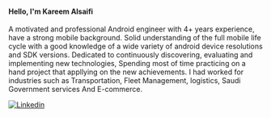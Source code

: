 
#### Hello, I'm Kareem Alsaifi 

A motivated and professional Android engineer with 4+ years experience, have a strong mobile background. Solid understanding of the full mobile life cycle with a good knowledge of a wide variety of android device resolutions and SDK versions. Dedicated to continuously discovering, evaluating and implementing new technologies, Spending most of time practicing on a hand project that appllying on the new achievements.
I had worked for industries such as Transportation, Fleet Management, logistics, Saudi Government services And E-commerce.

[![Linkedin](https://img.shields.io/badge/-linkedin-grey?logo=linkedin)](https://www.linkedin.com/in/alsaifi/)


